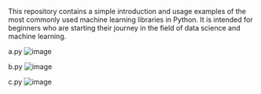 This repository contains a simple introduction and usage examples of the most commonly used machine learning libraries in Python. It is intended for beginners who are starting their journey in the field of data science and machine learning.

a.py 
![image](https://github.com/user-attachments/assets/c986d881-4325-4d9a-9b0e-16011be018ad)

b.py
![image](https://github.com/user-attachments/assets/6c027ebf-2bc3-4c78-b334-a5ad6999e6f3)

c.py
![image](https://github.com/user-attachments/assets/3e8f0853-1b2a-4dfb-b094-7975e818e393)
